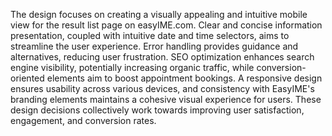 The design focuses on creating a visually appealing and intuitive mobile view for the result list page on easyIME.com. Clear and concise information presentation, coupled with intuitive date and time selectors, aims to streamline the user experience. Error handling provides guidance and alternatives, reducing user frustration. SEO optimization enhances search engine visibility, potentially increasing organic traffic, while conversion-oriented elements aim to boost appointment bookings. A responsive design ensures usability across various devices, and consistency with EasyIME's branding elements maintains a cohesive visual experience for users. These design decisions collectively work towards improving user satisfaction, engagement, and conversion rates.